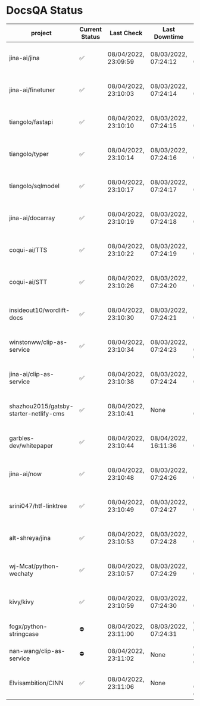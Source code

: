 # DocsQA Status

|               project                |Current Status|     Last Check     |   Last Downtime    |              % Uptime              |
|--------------------------------------|--------------|--------------------|--------------------|------------------------------------|
|jina-ai/jina                          |✅            |08/04/2022, 23:09:59|08/03/2022, 07:24:12|148.174 (since 07/29/2022, 16:38:18)|
|jina-ai/finetuner                     |✅            |08/04/2022, 23:10:03|08/03/2022, 07:24:14|148.185 (since 07/29/2022, 16:38:18)|
|tiangolo/fastapi                      |✅            |08/04/2022, 23:10:10|08/03/2022, 07:24:15|148.199 (since 07/29/2022, 16:38:18)|
|tiangolo/typer                        |✅            |08/04/2022, 23:10:14|08/03/2022, 07:24:16|148.199 (since 07/29/2022, 16:38:18)|
|tiangolo/sqlmodel                     |✅            |08/04/2022, 23:10:17|08/03/2022, 07:24:17|148.204 (since 07/29/2022, 16:38:18)|
|jina-ai/docarray                      |✅            |08/04/2022, 23:10:19|08/03/2022, 07:24:18|148.206 (since 07/29/2022, 16:38:18)|
|coqui-ai/TTS                          |✅            |08/04/2022, 23:10:22|08/03/2022, 07:24:19|148.208 (since 07/29/2022, 16:38:18)|
|coqui-ai/STT                          |✅            |08/04/2022, 23:10:26|08/03/2022, 07:24:20|148.206 (since 07/29/2022, 16:38:18)|
|insideout10/wordlift-docs             |✅            |08/04/2022, 23:10:30|08/03/2022, 07:24:21|148.213 (since 07/29/2022, 16:38:18)|
|winstonww/clip-as-service             |✅            |08/04/2022, 23:10:34|08/03/2022, 07:24:23|115.379 (since 08/01/2022, 02:40:51)|
|jina-ai/clip-as-service               |✅            |08/04/2022, 23:10:38|08/03/2022, 07:24:24|148.216 (since 07/29/2022, 16:38:18)|
|shazhou2015/gatsby-starter-netlify-cms|✅            |08/04/2022, 23:10:41|None                |100.000 (since 08/03/2022, 10:30:18)|
|garbles-dev/whitepaper                |✅            |08/04/2022, 23:10:44|08/04/2022, 16:11:36|132.825 (since 07/29/2022, 16:38:18)|
|jina-ai/now                           |✅            |08/04/2022, 23:10:48|08/03/2022, 07:24:26|148.219 (since 07/29/2022, 16:38:18)|
|srini047/htf-linktree                 |✅            |08/04/2022, 23:10:49|08/03/2022, 07:24:27|167.265 (since 07/31/2022, 18:29:28)|
|alt-shreya/jina                       |✅            |08/04/2022, 23:10:53|08/03/2022, 07:24:28|148.221 (since 07/29/2022, 16:38:18)|
|wj-Mcat/python-wechaty                |✅            |08/04/2022, 23:10:57|08/03/2022, 07:24:29|148.224 (since 07/29/2022, 16:38:18)|
|kivy/kivy                             |✅            |08/04/2022, 23:10:59|08/03/2022, 07:24:30|148.222 (since 07/29/2022, 16:38:18)|
|fogx/python-stringcase                |⛔️           |08/04/2022, 23:11:00|08/03/2022, 07:24:31|0.000 (since 08/01/2022, 12:54:44)  |
|nan-wang/clip-as-service              |⛔️           |08/04/2022, 23:11:02|None                |0.000 (since 08/04/2022, 05:17:56)  |
|Elvisambition/CINN                    |✅            |08/04/2022, 23:11:06|None                |100.000 (since 08/04/2022, 07:09:50)|
